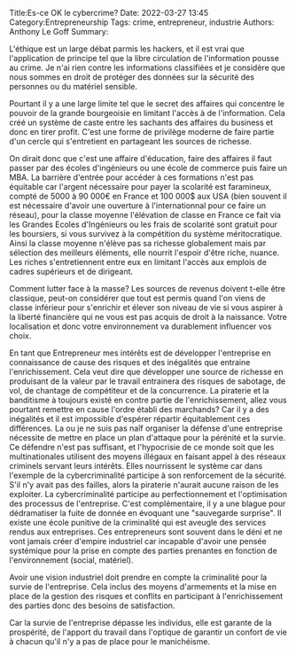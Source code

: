 ﻿Title:Es-ce OK le cybercrime?
Date: 2022-03-27 13:45
Category:Entrepreneurship
Tags: crime, entrepreneur, industrie
Authors: Anthony Le Goff
Summary:

L'éthique est un large débat parmis les hackers, et il est vrai que l'application de principe tel que la libre circulation de l'information pousse au crime. Je n'ai rien contre les informations classifiées et je considère que nous sommes en droit de protéger des données sur la sécurité des personnes ou du matériel sensible. 

Pourtant il y a une large limite tel que le secret des affaires qui concentre le pouvoir de la grande bourgeoisie en limitant l'accès à de l'information. Cela créé un système de caste entre les sachants des affaires du business et donc en tirer profit. C'est une forme de privilège moderne de faire partie d'un cercle qui s'entretient en partageant les sources de richesse. 

On dirait donc que c'est une affaire d'éducation, faire des affaires il faut passer par des écoles d'ingénieurs ou une école de commerce puis faire un MBA. La barrière d'entrée pour accéder à ces formations n'est pas équitable car l'argent nécessaire pour payer la scolarité est faramineux, compté de 5000 à 90 000€ en France et 100 000$ aux USA (bien souvent il est nécessaire d'avoir une ouverture à l'internationnal pour ce faire un réseau), pour la classe moyenne l'élévation de classe en France ce fait via les Grandes Ecoles d'Ingénieurs ou les frais de scolarité sont gratuit pour les boursiers, si vous survivez à la compétition du système méritocratique. Ainsi la classe moyenne n'élève pas sa richesse globalement mais par sélection des meilleurs éléments, elle nourrit l'espoir d'être riche, nuance. Les riches s'entretiennent entre eux en limitant l'accès aux emplois de cadres supérieurs et de dirigeant.

Comment lutter face à la masse? Les sources de revenus doivent t-elle être classique, peut-on considérer que tout est permis quand l'on viens de classe inférieur pour s'enrichir et élever son niveau de vie si vous aspirer à la liberté financière qui ne vous est pas acquis de droit à la naissance. Votre localisation et donc votre environnement va durablement influencer vos choix.

En tant que Entrepreneur mes intérêts est de développer l'entreprise en connaissance de cause des risques et des inégalités que entraine l'enrichissement. Cela veut dire que développer une source de richesse en produisant de la valeur par le travail entrainera des risques de sabotage, de vol, de chantage de compétiteur et de la concurrence. La piraterie et la banditisme à toujours existé en contre partie de l'enrichissement, allez vous pourtant remettre en cause l'ordre établi des marchands? Car il y a des inégalités et il est impossible d'espérer répartir équitablement ces différences. La ou je ne suis pas naîf organiser la défense d'une entreprise nécessite de mettre en place un plan d'attaque pour la pérénité et la survie. Ce défendre n'est pas suffisant, et l'hypocrisie de ce monde soit que les multinationales utilisent des moyens illégaux en faisant appel à des réseaux criminels servant leurs intérêts. Elles nourrissent le système car dans l'exemple de la cybercriminalité participe à son renforcement de la sécurité. S'il n'y avait pas des failles, alors la piraterie n'aurait aucune raison de les exploiter. La cybercriminalité participe au perfectionnement et l'optimisation des processus de l'entreprise. C'est complémentaire, il y a une blague pour dédramatiser la fuite de donnée en évoquant une "sauvegarde surprise". Il existe une école punitive de la criminalité qui est aveugle des services rendus aux entreprises. Ces entrepreneurs sont souvent dans le déni et ne vont jamais créer d'empire industriel car incapable d'avoir une pensée systémique pour la prise en compte des parties prenantes en fonction de l'environnement (social, matériel). 

Avoir une vision industriel doit prendre en compte la criminalité pour la survie de l'entreprise. Cela inclus des moyens d'armements et la mise en place de la gestion des risques et conflits en participant à l'enrichissement des parties donc des besoins de satisfaction. 

Car la survie de l'entreprise dépasse les individus, elle est garante de la prospérité, de l'apport du travail dans l'optique de garantir un confort de vie à chacun qu'il n'y a pas de place pour le manichéisme.
